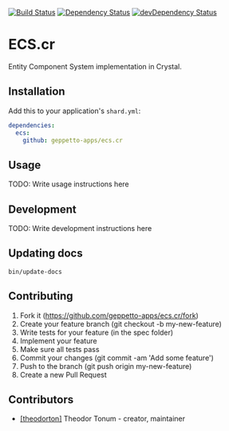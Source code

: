 [![Build Status](http://ci.geppetto.no/api/badges/geppetto-apps/ecs.cr/status.svg)](http://ci.geppetto.no/geppetto-apps/ecs.cr)
[![Dependency Status](https://shards.rocks/badge/github/geppetto-apps/ecs.cr/status.svg)](https://shards.rocks/github/geppetto-apps/ecs.cr)
[![devDependency Status](https://shards.rocks/badge/github/geppetto-apps/ecs.cr/dev_status.svg)](https://shards.rocks/github/geppetto-apps/ecs.cr)

# ECS.cr

Entity Component System implementation in Crystal.

## Installation


Add this to your application's `shard.yml`:

```yaml
dependencies:
  ecs:
    github: geppetto-apps/ecs.cr
```


## Usage

TODO: Write usage instructions here

## Development

TODO: Write development instructions here

## Updating docs

`bin/update-docs`

## Contributing

1. Fork it (https://github.com/geppetto-apps/ecs.cr/fork)
2. Create your feature branch (git checkout -b my-new-feature)
3. Write tests for your feature (in the spec folder)
4. Implement your feature
5. Make sure all tests pass
6. Commit your changes (git commit -am 'Add some feature')
7. Push to the branch (git push origin my-new-feature)
8. Create a new Pull Request

## Contributors

- [[theodorton]](https://github.com/theodorton) Theodor Tonum - creator, maintainer
